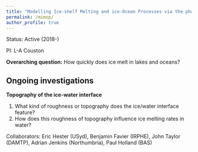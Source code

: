 ```yaml
---
title: "Modelling Ice-shelf Melting and ice-Ocean Processes via the phase-field method and direct numerical simulation"
permalink: /mimop/
author_profile: true
---
```


Status: Active (2018-)

PI: L-A Couston

**Overarching question:** How quickly does ice melt in lakes and oceans?

## Ongoing investigations
**Topography of the ice-water interface**
1. What kind of roughness or topography does the ice/water interface feature?
1. How does this roughness of topography influence ice melting rates in water?

Collaborators: Eric Hester (USyd), Benjamin Favier (IRPHE), John Taylor (DAMTP), Adrian Jenkins (Northumbria), Paul Holland (BAS)
